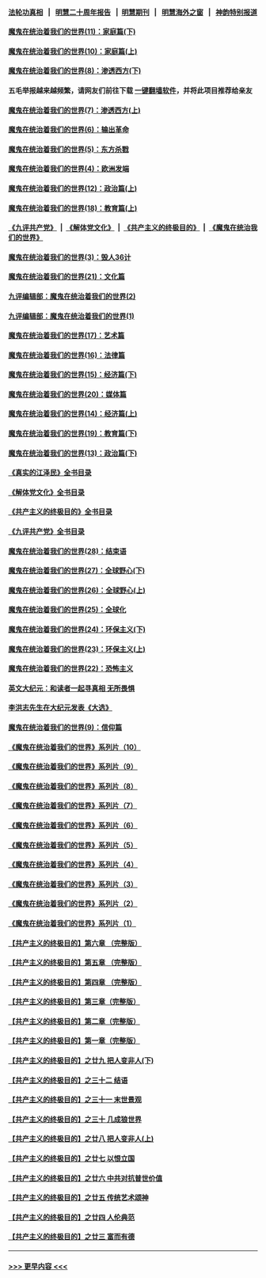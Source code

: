 #### [法轮功真相](https://github.com/gfw-breaker/truth/blob/master/README.md?t=0) &nbsp;&nbsp;|&nbsp;&nbsp; [明慧二十周年报告](https://github.com/gfw-breaker/mh-reports/blob/master/README.md?t=0) &nbsp;&nbsp;|&nbsp;&nbsp;[明慧期刊](https://github.com/gfw-breaker/mh-qikan) &nbsp;&nbsp;|&nbsp;&nbsp; [明慧海外之窗](https://github.com/gfw-breaker/mh-news/blob/master/README.md?t=0) &nbsp;&nbsp;|&nbsp;&nbsp; [神韵特别报道](https://github.com/gfw-breaker/mh-news/blob/master/shenyun.md?t=0)
#### [魔鬼在统治着我们的世界(11)：家庭篇(下)](../pages/nsc422/n10440961.md?t=12102151) 
#### [魔鬼在统治着我们的世界(10)：家庭篇(上)](../pages/nsc422/n10435448.md?t=12102151) 
#### [魔鬼在统治着我们的世界(8)：渗透西方(下)](../pages/nsc422/n10429603.md?t=12102151) 
#### 五毛举报越来越频繁，请网友们前往下载 [一键翻墙软件](https://github.com/gfw-breaker/ssr-accounts)，并将此项目推荐给亲友
#### [魔鬼在统治着我们的世界(7)：渗透西方(上)](../pages/nsc422/n10426013.md?t=12102151) 
#### [魔鬼在统治着我们的世界(6)：输出革命](../pages/nsc422/n10421536.md?t=12102151) 
#### [魔鬼在统治着我们的世界(5)：东方杀戮](../pages/nsc422/n10417707.md?t=12102151) 
#### [魔鬼在统治着我们的世界(4)：欧洲发端](../pages/nsc422/n10414890.md?t=12102151) 
#### [魔鬼在统治着我们的世界(12)：政治篇(上)](../pages/nsc422/n10444576.md?t=12102151) 
#### [魔鬼在统治着我们的世界(18)：教育篇(上)](../pages/nsc422/n10526970.md?t=12102151) 
#### [《九评共产党》](https://github.com/begood0513/9ping.md/blob/master/README.md) &nbsp;|&nbsp; [《解体党文化》](../../../../jtdwh.md/blob/master/README.md)  &nbsp;|&nbsp; [《共产主义的终极目的》](../../../../gczydzjmd.md/blob/master/README.md) &nbsp;|&nbsp; [《魔鬼在统治我们的世界》](../../../../mgztzwmdsj.md/blob/master/README.md) 
#### [魔鬼在统治着我们的世界(3)：毁人36计](../pages/nsc422/n10411583.md?t=12102151) 
#### [魔鬼在统治着我们的世界(21)：文化篇](../pages/nsc422/n10597706.md?t=12102151) 
#### [九评编辑部：魔鬼在统治着我们的世界(2)](../pages/nsc422/n10410036.md?t=12102151) 
#### [九评编辑部：魔鬼在统治着我们的世界(1)](../pages/nsc422/n10406825.md?t=12102151) 
#### [魔鬼在统治着我们的世界(17)：艺术篇](../pages/nsc422/n10499093.md?t=12102151) 
#### [魔鬼在统治着我们的世界(16)：法律篇](../pages/nsc422/n10485969.md?t=12102151) 
#### [魔鬼在统治着我们的世界(15)：经济篇(下)](../pages/nsc422/n10469975.md?t=12102151) 
#### [魔鬼在统治着我们的世界(20)：媒体篇](../pages/nsc422/n10586579.md?t=12102151) 
#### [魔鬼在统治着我们的世界(14)：经济篇(上)](../pages/nsc422/n10457370.md?t=12102151) 
#### [魔鬼在统治着我们的世界(19)：教育篇(下)](../pages/nsc422/n10564808.md?t=12102151) 
#### [魔鬼在统治着我们的世界(13)：政治篇(下)](../pages/nsc422/n10448270.md?t=12102151) 
#### [《真实的江泽民》全书目录](../pages/nsc422/n13721399.md?t=12102151) 
#### [《解体党文化》全书目录](../pages/nsc422/n13721157.md?t=12102151) 
#### [《共产主义的终极目的》全书目录](../pages/nsc422/n13721048.md?t=12102151) 
#### [《九评共产党》全书目录](../pages/nsc422/n13708085.md?t=12102151) 
#### [魔鬼在统治着我们的世界(28)：结束语](../pages/nsc422/n10936246.md?t=12102151) 
#### [魔鬼在统治着我们的世界(27)：全球野心(下)](../pages/nsc422/n10928319.md?t=12102151) 
#### [魔鬼在统治着我们的世界(26)：全球野心(上)](../pages/nsc422/n10900318.md?t=12102151) 
#### [魔鬼在统治着我们的世界(25)：全球化](../pages/nsc422/n10788205.md?t=12102151) 
#### [魔鬼在统治着我们的世界(24)：环保主义(下)](../pages/nsc422/n10695307.md?t=12102151) 
#### [魔鬼在统治着我们的世界(23)：环保主义(上)](../pages/nsc422/n10688613.md?t=12102151) 
#### [魔鬼在统治着我们的世界(22)：恐怖主义](../pages/nsc422/n10614727.md?t=12102151) 
#### [英文大纪元：和读者一起寻真相 无所畏惧](../pages/nsc422/n12542027.md?t=12102151) 
#### [李洪志先生在大纪元发表《大选》](../pages/nsc422/n12534746.md?t=12102151) 
#### [魔鬼在统治着我们的世界(9)：信仰篇](../pages/nsc422/n10432159.md?t=12102151) 
#### [《魔鬼在统治着我们的世界》系列片（10）](../pages/nsc422/n12292670.md?t=12102151) 
#### [《魔鬼在统治着我们的世界》系列片（9）](../pages/nsc422/n12290859.md?t=12102151) 
#### [《魔鬼在统治着我们的世界》系列片（8）](../pages/nsc422/n12287445.md?t=12102151) 
#### [《魔鬼在统治着我们的世界》系列片（7）](../pages/nsc422/n12283425.md?t=12102151) 
#### [《魔鬼在统治着我们的世界》系列片（6）](../pages/nsc422/n12282314.md?t=12102151) 
#### [《魔鬼在统治着我们的世界》系列片（5）](../pages/nsc422/n12281419.md?t=12102151) 
#### [《魔鬼在统治着我们的世界》系列片（4）](../pages/nsc422/n12274024.md?t=12102151) 
#### [《魔鬼在统治着我们的世界》系列片（3）](../pages/nsc422/n12271322.md?t=12102151) 
#### [《魔鬼在统治着我们的世界》系列片（2）](../pages/nsc422/n12269049.md?t=12102151) 
#### [《魔鬼在统治着我们的世界》系列片（1）](../pages/nsc422/n12267575.md?t=12102151) 
#### [【共产主义的终极目的】第六章 （完整版）](../pages/nsc422/n11428913.md?t=12102151) 
#### [【共产主义的终极目的】第五章 （完整版）](../pages/nsc422/n11428912.md?t=12102151) 
#### [【共产主义的终极目的】第四章 （完整版）](../pages/nsc422/n11428907.md?t=12102151) 
#### [【共产主义的终极目的】第三章（完整版）](../pages/nsc422/n11428848.md?t=12102151) 
#### [【共产主义的终极目的】第二章（完整版）](../pages/nsc422/n11428831.md?t=12102151) 
#### [【共产主义的终极目的】第一章（完整版）](../pages/nsc422/n11417651.md?t=12102151) 
#### [【共产主义的终极目的】之廿九 把人变非人(下)](../pages/nsc422/n11344140.md?t=12102151) 
#### [【共产主义的终极目的】之三十二 结语](../pages/nsc422/n11360535.md?t=12102151) 
#### [【共产主义的终极目的】之三十一 末世景观](../pages/nsc422/n11351129.md?t=12102151) 
#### [【共产主义的终极目的】之三十 几成狼世界](../pages/nsc422/n11348280.md?t=12102151) 
#### [【共产主义的终极目的】之廿八 把人变非人(上)](../pages/nsc422/n11340492.md?t=12102151) 
#### [【共产主义的终极目的】之廿七 以恨立国](../pages/nsc422/n11336944.md?t=12102151) 
#### [【共产主义的终极目的】之廿六 中共对抗普世价值](../pages/nsc422/n11324785.md?t=12102151) 
#### [【共产主义的终极目的】之廿五 传统艺术颂神](../pages/nsc422/n11296396.md?t=12102151) 
#### [【共产主义的终极目的】之廿四 人伦典范](../pages/nsc422/n11296397.md?t=12102151) 
#### [【共产主义的终极目的】之廿三 富而有德](../pages/nsc422/n11283598.md?t=12102151) 

----
#### [ >>> 更早内容 <<< ](../indexes/nsc422-earlier.md)
